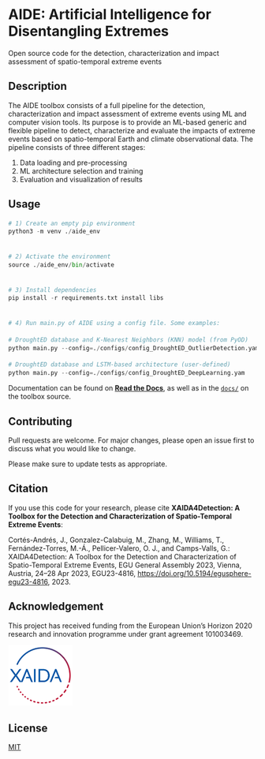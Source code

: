 # AIDE: Artificial Intelligence for Disentangling Extremes
Open source code for the detection, characterization and impact assessment of spatio-temporal extreme events

## Description
The AIDE toolbox consists of a full pipeline for the detection, characterization and impact assessment of extreme events using ML and computer vision tools. Its purpose is to provide an ML-based generic and flexible pipeline to detect, characterize and evaluate the impacts of extreme events based on spatio-temporal Earth and climate observational data. The pipeline consists of three different stages:

1) Data loading and pre-processing
2) ML architecture selection and training
3) Evaluation and visualization of results

## Usage
```python
# 1) Create an empty pip environment
python3 -m venv ./aide_env 


# 2) Activate the environment
source ./aide_env/bin/activate


# 3) Install dependencies
pip install -r requirements.txt install libs


# 4) Run main.py of AIDE using a config file. Some examples:

# DroughtED database and K-Nearest Neighbors (KNN) model (from PyOD) 
python main.py --config=./configs/config_DroughtED_OutlierDetection.yaml

# DroughtED database and LSTM-based architecture (user-defined) 
python main.py --config=./configs/config_DroughtED_DeepLearning.yam
```

Documentation can be found on [**Read the Docs**](http://aidextremes.readthedocs.org/en/latest), as well as in the [`docs/`](https://github.com/IPL-UV/AIDE/tree/main/docs) on the toolbox source.

## Contributing
Pull requests are welcome. For major changes, please open an issue first to discuss what you would like to change.

Please make sure to update tests as appropriate.

## Citation
If you use this code for your research, please cite **XAIDA4Detection: A Toolbox for the Detection and Characterization of Spatio-Temporal Extreme Events**:

Cortés-Andrés, J., Gonzalez-Calabuig, M., Zhang, M., Williams, T., Fernández-Torres, M.-Á., Pellicer-Valero, O. J., and Camps-Valls, G.: XAIDA4Detection: A Toolbox for the Detection and Characterization of Spatio-Temporal Extreme Events, EGU General Assembly 2023, Vienna, Austria, 24–28 Apr 2023, EGU23-4816, https://doi.org/10.5194/egusphere-egu23-4816, 2023.

## Acknowledgement
This project has received funding from the European Union’s Horizon 2020 research and innovation programme under grant agreement 101003469.

[<img src="AIDE/tutorials/imgs/xaida_logo.png" width="130" />](AIDE/tutorials/imgs/xaida_logo.png)

## License
[MIT](https://choosealicense.com/licenses/mit/)
